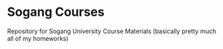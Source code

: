 # Sogang Courses

Repository for Sogang University Course Materials (basically pretty much all of my homeworks)
